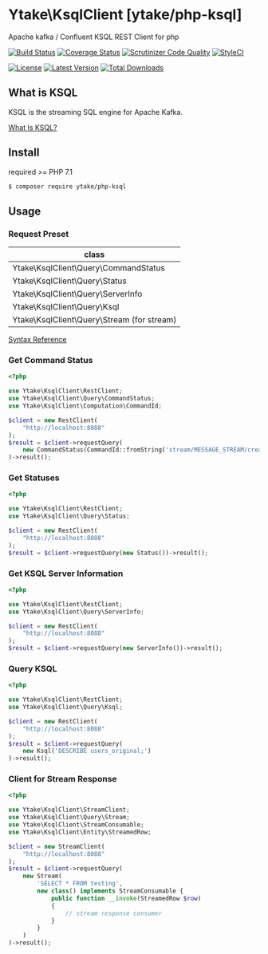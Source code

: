 # Ytake\KsqlClient [ytake/php-ksql]

Apache kafka / Confluent KSQL REST Client for php

[![Build Status](http://img.shields.io/travis/ytake/php-ksql/master.svg?style=flat-square)](https://travis-ci.org/ytake/php-ksql)
[![Coverage Status](http://img.shields.io/coveralls/ytake/php-ksql/master.svg?style=flat-square)](https://coveralls.io/github/ytake/php-ksql?branch=master)
[![Scrutinizer Code Quality](http://img.shields.io/scrutinizer/g/ytake/php-ksql.svg?style=flat-square)](https://scrutinizer-ci.com/g/ytake/php-ksql/?branch=master)
[![StyleCI](https://styleci.io/repos/131283937/shield?branch=master)](https://styleci.io/repos/131283937)

[![License](http://img.shields.io/packagist/l/ytake/php-ksql.svg?style=flat-square)](https://packagist.org/packages/ytake/php-ksql)
[![Latest Version](http://img.shields.io/packagist/v/ytake/php-ksql.svg?style=flat-square)](https://packagist.org/packages/ytake/php-ksql)
[![Total Downloads](http://img.shields.io/packagist/dt/ytake/php-ksql.svg?style=flat-square)](https://packagist.org/packages/ytake/php-ksql)

## What is KSQL

KSQL is the streaming SQL engine for Apache Kafka.

[What Is KSQL?](https://docs.confluent.io/current/ksql/docs/)


## Install

required >= PHP 7.1

```bash
$ composer require ytake/php-ksql
```

## Usage

### Request Preset

| class |
|-------------------------------------|
| Ytake\KsqlClient\Query\CommandStatus |
| Ytake\KsqlClient\Query\Status |
| Ytake\KsqlClient\Query\ServerInfo |
| Ytake\KsqlClient\Query\Ksql |
| Ytake\KsqlClient\Query\Stream (for stream) |

[Syntax Reference](https://docs.confluent.io/current/ksql/docs/syntax-reference.html)

### Get Command Status

```php
<?php

use Ytake\KsqlClient\RestClient;
use Ytake\KsqlClient\Query\CommandStatus;
use Ytake\KsqlClient\Computation\CommandId;

$client = new RestClient(
    "http://localhost:8088"
);
$result = $client->requestQuery(
    new CommandStatus(CommandId::fromString('stream/MESSAGE_STREAM/create'))
)->result();

```

### Get Statuses

```php
<?php

use Ytake\KsqlClient\RestClient;
use Ytake\KsqlClient\Query\Status;

$client = new RestClient(
    "http://localhost:8088"
);
$result = $client->requestQuery(new Status())->result();

```

### Get KSQL Server Information

```php
<?php

use Ytake\KsqlClient\RestClient;
use Ytake\KsqlClient\Query\ServerInfo;

$client = new RestClient(
    "http://localhost:8088"
);
$result = $client->requestQuery(new ServerInfo())->result();

```

### Query KSQL

```php
<?php

use Ytake\KsqlClient\RestClient;
use Ytake\KsqlClient\Query\Ksql;

$client = new RestClient(
    "http://localhost:8088"
);
$result = $client->requestQuery(
    new Ksql('DESCRIBE users_original;')
)->result();

```

### Client for Stream Response

```php
<?php

use Ytake\KsqlClient\StreamClient;
use Ytake\KsqlClient\Query\Stream;
use Ytake\KsqlClient\StreamConsumable;
use Ytake\KsqlClient\Entity\StreamedRow;

$client = new StreamClient(
    "http://localhost:8088"
);
$result = $client->requestQuery(
    new Stream(
        'SELECT * FROM testing',
        new class() implements StreamConsumable {
            public function __invoke(StreamedRow $row) 
            {
                // stream response consumer
            }
        }    
    )
)->result();
```
